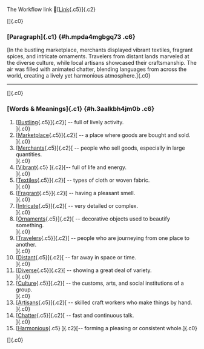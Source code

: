 The Workflow link
👏[[Link](https://www.google.com/url?q=http://www.google.com&sa=D&source=editors&ust=1760617195018667&usg=AOvVaw2c0QMhq4BCPstjdtOuWMbb){.c5}]{.c2}

[]{.c0}

### [Paragraph]{.c1} {#h.mpda4mgbgq73 .c6}

[In the bustling marketplace, merchants displayed vibrant textiles,
fragrant spices, and intricate ornaments. Travelers from distant lands
marveled at the diverse culture, while local artisans showcased their
craftsmanship. The air was filled with animated chatter, blending
languages from across the world, creating a lively yet harmonious
atmosphere.]{.c0}

------------------------------------------------------------------------

[]{.c0}

### [Words & Meanings]{.c1} {#h.3aalkbh4jm0b .c6}

1.  [[Bustling](https://www.google.com/url?q=http://www.google.com&sa=D&source=editors&ust=1760617195020674&usg=AOvVaw3OFs9fajugmc9K1OPy3g3v){.c5}]{.c2}[ --
    full of lively activity.\
    ]{.c0}
2.  [[Marketplace](https://www.google.com/url?q=http://www.google.com&sa=D&source=editors&ust=1760617195021156&usg=AOvVaw3sBU5sN3J4kCSVbfofwYdc){.c5}]{.c2}[ --
    a place where goods are bought and sold.\
    ]{.c0}
3.  [[Merchants](https://www.google.com/url?q=http://www.google.com&sa=D&source=editors&ust=1760617195021623&usg=AOvVaw3XnjzfN1TJdmI9wYMwp6X0){.c5}]{.c2}[ --
    people who sell goods, especially in large quantities.\
    ]{.c0}
4.  [[Vibrant](https://www.google.com/url?q=http://www.google.com&sa=D&source=editors&ust=1760617195022130&usg=AOvVaw20XZ4ekVlkm4MauWYS5SXv){.c5}
    ]{.c2}[-- full of life and energy.\
    ]{.c0}
5.  [[Textiles](https://www.google.com/url?q=http://www.google.com&sa=D&source=editors&ust=1760617195022516&usg=AOvVaw0v-BZ8BBcy5kJwQJ31qHgV){.c5}]{.c2}[ --
    types of cloth or woven fabric.\
    ]{.c0}
6.  [[Fragrant](https://www.google.com/url?q=http://www.google.com&sa=D&source=editors&ust=1760617195022919&usg=AOvVaw3ZVfq_Aur9292MBoqlu0NB){.c5}]{.c2}[ --
    having a pleasant smell.\
    ]{.c0}
7.  [[Intricate](https://www.google.com/url?q=http://www.google.com&sa=D&source=editors&ust=1760617195023305&usg=AOvVaw2IbcnIOQShIbsN05PIgvNd){.c5}]{.c2}[ --
    very detailed or complex.\
    ]{.c0}
8.  [[Ornaments](https://www.google.com/url?q=http://www.google.com&sa=D&source=editors&ust=1760617195023672&usg=AOvVaw0rC1deyVKpGwVZ617ARVi5){.c5}]{.c2}[ --
    decorative objects used to beautify something.\
    ]{.c0}
9.  [[Travelers](https://www.google.com/url?q=http://www.google.com&sa=D&source=editors&ust=1760617195024031&usg=AOvVaw3SVq1bJfgswIyiPG8wYbX8){.c5}]{.c2}[ --
    people who are journeying from one place to another.\
    ]{.c0}
10. [[Distant](https://www.google.com/url?q=http://www.google.com&sa=D&source=editors&ust=1760617195024318&usg=AOvVaw3IuNfvnixR4hxXvPDY8y2O){.c5}]{.c2}[ --
    far away in space or time.\
    ]{.c0}
11. [[Diverse](https://www.google.com/url?q=http://www.google.com&sa=D&source=editors&ust=1760617195024538&usg=AOvVaw3RYQG7hjcsZClIL6heeTBo){.c5}]{.c2}[ --
    showing a great deal of variety.\
    ]{.c0}
12. [[Culture](https://www.google.com/url?q=http://www.google.com&sa=D&source=editors&ust=1760617195024720&usg=AOvVaw1bIB09xK77X9Ol2B3F5rXE){.c5}]{.c2}[ --
    the customs, arts, and social institutions of a group.\
    ]{.c0}
13. [[Artisans](https://www.google.com/url?q=http://www.google.com&sa=D&source=editors&ust=1760617195024937&usg=AOvVaw08UiWKK6-ve8iTg-EOU28J){.c5}]{.c2}[ --
    skilled craft workers who make things by hand.\
    ]{.c0}
14. [[Chatter](https://www.google.com/url?q=http://www.google.com&sa=D&source=editors&ust=1760617195025142&usg=AOvVaw25Awk6xTN4teRizzfHv7IK){.c5}]{.c2}[ --
    fast and continuous talk.\
    ]{.c0}
15. [[Harmonious](https://www.google.com/url?q=http://www.google.com&sa=D&source=editors&ust=1760617195025316&usg=AOvVaw3jdmDmWfnGmQtujicyhTRW){.c5}
    ]{.c2}[-- forming a pleasing or consistent whole.]{.c0}

[]{.c0}
